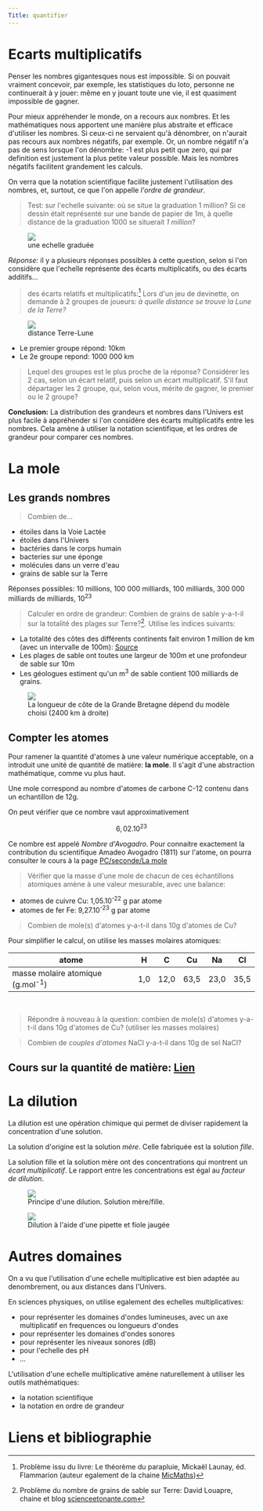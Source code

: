 ```yaml
---
Title: quantifier
---
```


# Ecarts multiplicatifs
Penser les nombres gigantesques nous est impossible. Si on pouvait vraiment concevoir, par exemple, les statistiques du loto, personne ne continuerait à y jouer: même en y jouant toute une vie, il est quasiment impossible de gagner.

Pour mieux appréhender le monde, on a recours aux nombres. Et les mathématiques nous apportent une manière plus abstraite et efficace d'utiliser les nombres. Si ceux-ci ne servaient qu'à dénombrer, on n'aurait pas recours aux nombres négatifs, par exemple. Or, un nombre négatif n'a pas de sens lorsque l'on dénombre: -1 est plus petit que zero, qui par definition est justement la plus petite valeur possible. Mais les nombres négatifs facilitent grandement les calculs.

On verra que la notation scientifique facilite justement l'utilisation des nombres, et, surtout, ce que l'on appelle *l'ordre de grandeur*.

> Test: sur l'echelle suivante: où se situe la graduation 1 million? Si ce dessin était représenté sur une bande de papier de 1m, à quelle distance de la graduation 1000 se situerait *1 million*?

<figure>
  <img src="../images/echelle.png">
  <figcaption>une echelle graduée</figcaption>
</figure>

*Réponse:* il y a plusieurs réponses possibles à cette question, selon si l'on considère que l'echelle représente des écarts multiplicatifs, ou des écarts additifs...

> des écarts relatifs et multiplicatifs:[^1] Lors d'un jeu de devinette, on demande à 2 groupes de joueurs: *à quelle distance se trouve la Lune de la Terre?*

<figure>
  <img src="../images/terre-lune.png">
  <figcaption>distance Terre-Lune</figcaption>
</figure>

* Le premier groupe répond: 10km
* Le 2e groupe repond: 1000 000 km

> Lequel des groupes est le plus proche de la réponse? Considérer les 2 cas, selon un écart relatif, puis selon un écart multiplicatif. S'il faut départager les 2 groupe, qui, selon vous, mérite de gagner, le premier ou le 2 groupe?

**Conclusion:** La distribution des grandeurs et nombres dans l'Univers est plus facile à appréhender si l'on considère des écarts multiplicatifs entre les nombres. Cela amène à utiliser la notation scientifique, et les ordres de grandeur pour comparer ces nombres.

# La mole
## Les grands nombres
> Combien de...

* étoiles dans la Voie Lactée
* étoiles dans l'Univers
* bactéries dans le corps humain
* bacteries sur une éponge
* molécules dans un verre d'eau
* grains de sable sur la Terre

Réponses possibles: 10 millions, 100 000 milliards, 100 milliards, 300 000 milliards de milliards, 10<sup>23</sup>

> Calculer en ordre de grandeur: Combien de grains de sable y-a-t-il sur la totalité des plages sur Terre?[^2]. Utilise les indices suivants:

* La totalité des côtes des différents continents fait environ 1 million de km (avec un intervalle de 100m): [Source](https://en.wikipedia.org/wiki/List_of_countries_by_length_of_coastline#List)
* Les plages de sable ont toutes une largeur de 100m et une profondeur de sable sur 10m
* Les géologues estiment qu'un m<sup>3</sup> de sable contient 100 milliards de grains.

<figure>
  <img src="../images/UK-coast.png">
  <figcaption>La longueur de côte de la Grande Bretagne dépend du modèle choisi (2400 km à droite)</figcaption>
</figure>

## Compter les atomes
Pour ramener la quantité d'atomes à une valeur numérique acceptable, on a introduit une unité de quantité de matière: **la mole**. Il s'agit d'une abstraction mathématique, comme vu plus haut.

Une mole correspond au nombre d'atomes de carbone C-12 contenu dans un echantillon de 12g. 

On peut vérifier que ce nombre vaut approximativement 

$$6,02.10^{23}$$

Ce nombre est appelé *Nombre d'Avogadro*. Pour connaitre exactement la contribution du scientifique Amadeo Avogadro (1811) sur l'atome, on pourra consulter le cours à la page [PC/seconde/La mole](/docs/PC_2nde/chimie/pages/mole/#contribution-d-avogadro-à-la-chimie-du-xixème-siècle)

> Vérifier que la masse d'une mole de chacun de ces échantillons atomiques amène à une valeur mesurable, avec une balance:

* atomes de cuivre Cu: 1,05.10<sup>-22</sup> g par atome
* atomes de fer Fe: 9,27.10<sup>-23</sup> g par atome

> Combien de mole(s) d'atomes y-a-t-il dans 10g d'atomes de Cu?

Pour simplifier le calcul, on utilise les masses molaires atomiques:

| atome | H | C | Cu | Na | Cl |
|--- | --- | --- | --- | --- | --- |
| masse molaire atomique (g.mol<sup>-1</sup>) | 1,0 | 12,0 | 63,5 | 23,0 | 35,5 |

<br>

> Répondre à nouveau à la question: combien de mole(s) d'atomes y-a-t-il dans 10g d'atomes de Cu? (utiliser les masses molaires)

> Combien de *couples d'atomes* NaCl y-a-t-il dans 10g de sel NaCl?

## Cours sur la quantité de matière: [Lien](/docs/esf/chimie/page1/)

# La dilution
La dilution est une opération chimique qui permet de diviser rapidement la concentration d'une solution.

La solution d'origine est la solution *mère*. Celle fabriquée est la solution *fille*. 

La solution fille et la solution mère ont des concentrations qui montrent un *écart multiplicatif*. Le rapport entre les concentrations est égal au *facteur de dilution*.

<figure>
  <img src="../images/dilution1.png">
  <figcaption>Principe d'une dilution. Solution mère/fille.</figcaption>
</figure>

<figure>
  <img src="../images/dilution2.png">
  <figcaption>Dilution à l'aide d'une pipette et fiole jaugée</figcaption>
</figure>

# Autres domaines
On a vu que l'utilisation d'une echelle multiplicative est bien adaptée au denombrement, ou aux distances dans l'Univers.

En sciences physiques, on utilise egalement des echelles multiplicatives:

* pour représenter les domaines d'ondes lumineuses, avec un axe multiplicatif en frequences ou longueurs d'ondes
* pour représenter les domaines d'ondes sonores
* pour représenter les niveaux sonores (dB)
* pour l'echelle des pH
* ...

L'utilisation d'une echelle multiplicative amène naturellement à utiliser les outils mathématiques:

* la notation scientifique
* la notation en ordre de grandeur

# Liens et bibliographie
[^1]: Problème issu du livre: Le théorème du parapluie, Mickaël Launay, éd. Flammarion (auteur egalement de la chaine [MicMaths](https://www.youtube.com/watch?v=Fw06FP62Rkc))

[^2]: Problème du nombre de grains de sable sur Terre: David Louapre, chaine et blog [scienceetonante.com](https://scienceetonnante.com/2012/07/23/y-a-t-il-plus-detoiles-dans-lunivers-que-de-grains-de-sable-sur-terre/)
